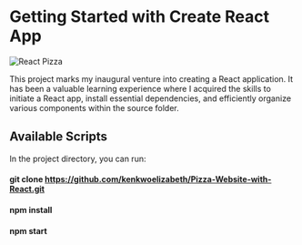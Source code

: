 # Getting Started with Create React App
![React Pizza](https://github.com/kenkwoelizabeth/Pizza-Website-with-React/assets/46757955/9a1f5497-8831-4cb7-aa0e-cff74a87933d)

This project marks my inaugural venture into creating a React application. It has been a valuable learning experience where I acquired the skills to initiate a React app, install essential dependencies, and efficiently organize various components within the source folder.


## Available Scripts

In the project directory, you can run:
#### git clone https://github.com/kenkwoelizabeth/Pizza-Website-with-React.git
#### npm install
#### npm start


